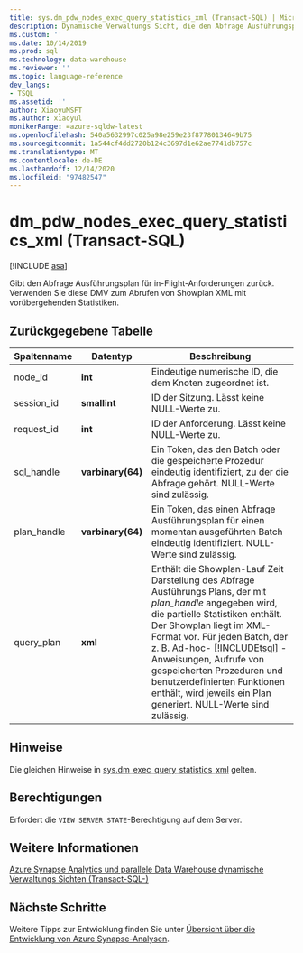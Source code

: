 ```yaml
---
title: sys.dm_pdw_nodes_exec_query_statistics_xml (Transact-SQL) | Microsoft-Dokumentation
description: Dynamische Verwaltungs Sicht, die den Abfrage Ausführungsplan für in-Flight-Anforderungen zurückgibt. Verwenden Sie diese DMV zum Abrufen von Showplan XML mit vorübergehenden Statistiken.
ms.custom: ''
ms.date: 10/14/2019
ms.prod: sql
ms.technology: data-warehouse
ms.reviewer: ''
ms.topic: language-reference
dev_langs:
- TSQL
ms.assetid: ''
author: XiaoyuMSFT
ms.author: xiaoyul
monikerRange: =azure-sqldw-latest
ms.openlocfilehash: 540a5632997c025a98e259e23f87780134649b75
ms.sourcegitcommit: 1a544cf4dd2720b124c3697d1e62ae7741db757c
ms.translationtype: MT
ms.contentlocale: de-DE
ms.lasthandoff: 12/14/2020
ms.locfileid: "97482547"
---
```

# <a name="dm_pdw_nodes_exec_query_statistics_xml-transact-sql"></a>dm_pdw_nodes_exec_query_statistics_xml (Transact-SQL)
[!INCLUDE [asa](../../includes/applies-to-version/asa.md)]

Gibt den Abfrage Ausführungsplan für in-Flight-Anforderungen zurück. Verwenden Sie diese DMV zum Abrufen von Showplan XML mit vorübergehenden Statistiken.

## <a name="table-returned"></a>Zurückgegebene Tabelle

|Spaltenname|Datentyp|Beschreibung|  
|-----------------|---------------|-----------------|
|node_id|**int**|Eindeutige numerische ID, die dem Knoten zugeordnet ist.|
|session_id|**smallint**|ID der Sitzung. Lässt keine NULL-Werte zu.|
|request_id|**int**|ID der Anforderung. Lässt keine NULL-Werte zu.|
|sql_handle|**varbinary(64)**|Ein Token, das den Batch oder die gespeicherte Prozedur eindeutig identifiziert, zu der die Abfrage gehört. NULL-Werte sind zulässig.|
|plan_handle|**varbinary(64)**|Ein Token, das einen Abfrage Ausführungsplan für einen momentan ausgeführten Batch eindeutig identifiziert. NULL-Werte sind zulässig.|
|query_plan|**xml**|Enthält die Showplan-Lauf Zeit Darstellung des Abfrage Ausführungs Plans, der mit *plan_handle* angegeben wird, die partielle Statistiken enthält. Der Showplan liegt im XML-Format vor. Für jeden Batch, der z. B. Ad-hoc- [!INCLUDE[tsql](../../includes/tsql-md.md)] -Anweisungen, Aufrufe von gespeicherten Prozeduren und benutzerdefinierten Funktionen enthält, wird jeweils ein Plan generiert. NULL-Werte sind zulässig.|

## <a name="remarks"></a>Hinweise
Die gleichen Hinweise in [sys.dm_exec_query_statistics_xml](./sys-dm-exec-query-statistics-xml-transact-sql.md?view=sql-server-ver15) gelten.   

## <a name="permissions"></a>Berechtigungen  
 Erfordert die `VIEW SERVER STATE`-Berechtigung auf dem Server.  

## <a name="see-also"></a>Weitere Informationen  
 [Azure Synapse Analytics und parallele Data Warehouse dynamische Verwaltungs Sichten &#40;Transact-SQL-&#41;](../../relational-databases/system-dynamic-management-views/sql-and-parallel-data-warehouse-dynamic-management-views.md)  

 ## <a name="next-steps"></a>Nächste Schritte
 Weitere Tipps zur Entwicklung finden Sie unter [Übersicht über die Entwicklung von Azure Synapse-Analysen](/azure/sql-data-warehouse/sql-data-warehouse-overview-develop).